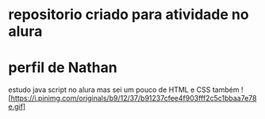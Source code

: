 # repositorio criado para atividade no alura
# perfil de Nathan 
estudo java script no alura mas sei um pouco de HTML e CSS também
! [https://i.pinimg.com/originals/b9/12/37/b91237cfee4f903fff2c5c1bbaa7e78e.gif]
